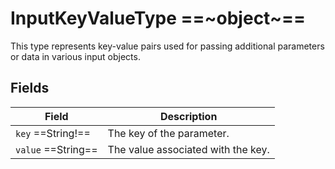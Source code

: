 # InputKeyValueType ==~object~==

This type represents key-value pairs used for passing additional parameters or data in various input objects.

## Fields

| Field                 | Description                           |
|-----------------------|---------------------------------------|
| `key`  ==String!==    | The key of the parameter.             |
| `value`  ==String==   | The value associated with the key.    |

